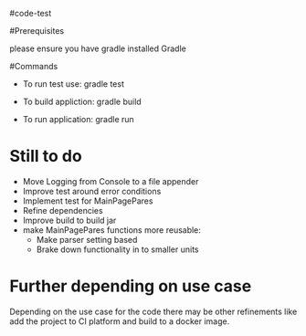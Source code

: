 #code-test

#Prerequisites 

please ensure you have gradle installed Gradle 


#Commands

* To run test use: gradle test

* To build appliction: gradle build

* To run application: gradle run 
 

# Still to do

* Move Logging from Console to a file appender
* Improve test around error conditions 
* Implement test for MainPagePares
* Refine dependencies
* Improve build to build jar 
* make MainPagePares functions more reusable:
    * Make parser setting based
    * Brake down functionality in to smaller units 

# Further depending on use case
Depending on the use case for the code there may be other refinements like add the project to CI platform and build to 
a docker image.  